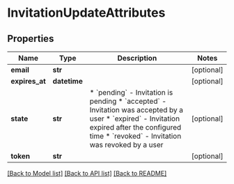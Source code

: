 # InvitationUpdateAttributes

## Properties
Name | Type | Description | Notes
------------ | ------------- | ------------- | -------------
**email** | **str** |  | [optional] 
**expires_at** | **datetime** |  | [optional] 
**state** | **str** | * &#x60;pending&#x60; - Invitation is pending * &#x60;accepted&#x60; - Invitation was accepted by a user * &#x60;expired&#x60; - Invitation expired after the configured time * &#x60;revoked&#x60; - Invitation was revoked by a user | [optional] 
**token** | **str** |  | [optional] 

[[Back to Model list]](../README.md#documentation-for-models) [[Back to API list]](../README.md#documentation-for-api-endpoints) [[Back to README]](../README.md)

